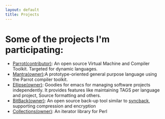 ```yaml
---
layout: default
title: Projects
---
```


Some of the projects I'm participating:
=======================================

* [Parrot(contributor)][1]: An open source Virtual Machine and Compiler Toolkit. Targeted for dynamic languages.
* [Mantra(owner)][2]:A prototype-oriented general purpose language using the Parrot compiler toolkit.
* [Ellipse(owner)][3]: Goodies for emacs for managing software projects independently. It provides features like maintaining TAGS per language and project, Source formatting and others.
* [BitBack(owner)][4]: An open source back-up tool similar to [syncback][5], supporting compression and encryption
* [Collections(owner)][5]: An iterator library for Perl

[1]: /2010/12/Contributing-in-Parrot "Parrot VM"
[2]: http://github.com/bluescreen10/mantra "Mantra"
[3]: https://github.com/bluescreen10/ellipse "Ellipse"
[4]: https://github.com/bluescreen10/bitback "BitBack"
[5]: http://www.2brightsparks.com/downloads.html "SyncBack"
[6]: http://search.cpan.org/%7Edichi/Collections-0.01/ "Collections"